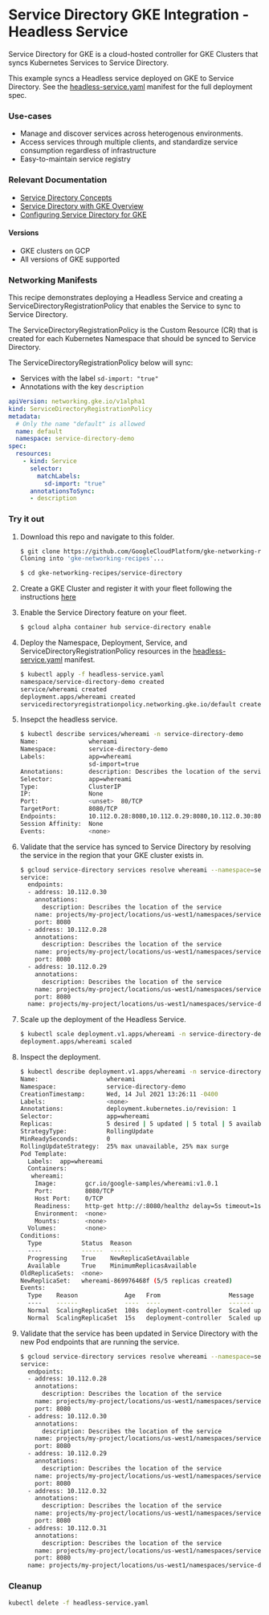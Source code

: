 # Service Directory GKE Integration - Headless Service

Service Directory for GKE is a cloud-hosted controller for GKE Clusters that
syncs Kubernetes Services to Service Directory.

This example syncs a Headless service deployed on GKE to Service Directory. See
the [headless-service.yaml](headless-service.yaml) manifest for the full
deployment spec.

### Use-cases

*   Manage and discover services across heterogenous environments.
*   Access services through multiple clients, and standardize service
    consumption regardless of infrastructure
*   Easy-to-maintain service registry

### Relevant Documentation

*   [Service Directory Concepts](https://cloud.google.com/service-directory/docs/concepts)
*   [Service Directory with GKE Overview](https://cloud.google.com/service-directory/docs/sd-gke-overview)
*   [Configuring Service Directory for GKE](https://cloud.google.com/service-directory/docs/configuring-sd-for-gke)

#### Versions

*   GKE clusters on GCP
*   All versions of GKE supported

### Networking Manifests

This recipe demonstrates deploying a Headless Service and creating a
ServiceDirectoryRegistrationPolicy that enables the Service to sync to Service
Directory.

The ServiceDirectoryRegistrationPolicy is the Custom Resource (CR) that is
created for each Kubernetes Namespace that should be synced to Service
Directory.

The ServiceDirectoryRegistrationPolicy below will sync:

*   Services with the label `sd-import: "true"`
*   Annotations with the key `description`

```yaml
apiVersion: networking.gke.io/v1alpha1
kind: ServiceDirectoryRegistrationPolicy
metadata:
  # Only the name "default" is allowed
  name: default
  namespace: service-directory-demo
spec:
  resources:
    - kind: Service
      selector:
        matchLabels:
          sd-import: "true"
      annotationsToSync:
      - description
```

### Try it out

1.  Download this repo and navigate to this folder.

    ```bash
    $ git clone https://github.com/GoogleCloudPlatform/gke-networking-recipes.git
    Cloning into 'gke-networking-recipes'...

    $ cd gke-networking-recipes/service-directory
    ```

1.  Create a GKE Cluster and register it with your fleet following the
    instructions
    [here](https://cloud.google.com/anthos/multicluster-management/connect/registering-a-cluster)

1.  Enable the Service Directory feature on your fleet.

    ```bash
    $ gcloud alpha container hub service-directory enable
    ```

1.  Deploy the Namespace, Deployment, Service, and
    ServiceDirectoryRegistrationPolicy resources in the
    [headless-service.yaml](headless-service.yaml) manifest.

    ```bash
    $ kubectl apply -f headless-service.yaml
    namespace/service-directory-demo created
    service/whereami created
    deployment.apps/whereami created
    servicedirectoryregistrationpolicy.networking.gke.io/default created
    ```

1.  Insepct the headless service.

    ```bash
    $ kubectl describe services/whereami -n service-directory-demo
    Name:              whereami
    Namespace:         service-directory-demo
    Labels:            app=whereami
                       sd-import=true
    Annotations:       description: Describes the location of the service
    Selector:          app=whereami
    Type:              ClusterIP
    IP:                None
    Port:              <unset>  80/TCP
    TargetPort:        8080/TCP
    Endpoints:         10.112.0.28:8080,10.112.0.29:8080,10.112.0.30:8080
    Session Affinity:  None
    Events:            <none>
    ```

1.  Validate that the service has synced to Service Directory by resolving the
    service in the region that your GKE cluster exists in.

    ```bash
    $ gcloud service-directory services resolve whereami --namespace=service-directory-demo --location=us-west1
    service:
      endpoints:
      - address: 10.112.0.30
        annotations:
          description: Describes the location of the service
        name: projects/my-project/locations/us-west1/namespaces/service-directory-demo/services/whereami/endpoints/my-cluster-2679379489
        port: 8080
      - address: 10.112.0.28
        annotations:
          description: Describes the location of the service
        name: projects/my-project/locations/us-west1/namespaces/service-directory-demo/services/whereami/endpoints/my-cluster-2140213467
        port: 8080
      - address: 10.112.0.29
        annotations:
          description: Describes the location of the service
        name: projects/my-project/locations/us-west1/namespaces/service-directory-demo/services/whereami/endpoints/my-cluster-4196602425
        port: 8080
      name: projects/my-project/locations/us-west1/namespaces/service-directory-demo/services/whereami
    ```

1.  Scale up the deployment of the Headless Service.

    ```bash
    $ kubectl scale deployment.v1.apps/whereami -n service-directory-demo --replicas=5
    deployment.apps/whereami scaled
    ```

1.  Inspect the deployment.

    ```bash
    $ kubectl describe deployment.v1.apps/whereami -n service-directory-demo
    Name:                   whereami
    Namespace:              service-directory-demo
    CreationTimestamp:      Wed, 14 Jul 2021 13:26:11 -0400
    Labels:                 <none>
    Annotations:            deployment.kubernetes.io/revision: 1
    Selector:               app=whereami
    Replicas:               5 desired | 5 updated | 5 total | 5 available | 0 unavailable
    StrategyType:           RollingUpdate
    MinReadySeconds:        0
    RollingUpdateStrategy:  25% max unavailable, 25% max surge
    Pod Template:
      Labels:  app=whereami
      Containers:
       whereami:
        Image:        gcr.io/google-samples/whereami:v1.0.1
        Port:         8080/TCP
        Host Port:    0/TCP
        Readiness:    http-get http://:8080/healthz delay=5s timeout=1s period=10s #success=1 #failure=3
        Environment:  <none>
        Mounts:       <none>
      Volumes:        <none>
    Conditions:
      Type           Status  Reason
      ----           ------  ------
      Progressing    True    NewReplicaSetAvailable
      Available      True    MinimumReplicasAvailable
    OldReplicaSets:  <none>
    NewReplicaSet:   whereami-869976468f (5/5 replicas created)
    Events:
      Type    Reason             Age   From                   Message
      ----    ------             ----  ----                   -------
      Normal  ScalingReplicaSet  108s  deployment-controller  Scaled up replica set whereami-869976468f to 3
      Normal  ScalingReplicaSet  15s   deployment-controller  Scaled up replica set whereami-869976468f to 5
    ```

1.  Validate that the service has been updated in Service Directory with the new
    Pod endpoints that are running the service.

    ```bash
    $ gcloud service-directory services resolve whereami --namespace=service-directory-demo --location=us-west1
    service:
      endpoints:
      - address: 10.112.0.28
        annotations:
          description: Describes the location of the service
        name: projects/my-project/locations/us-west1/namespaces/service-directory-demo/services/whereami/endpoints/my-cluster-2140213467
        port: 8080
      - address: 10.112.0.30
        annotations:
          description: Describes the location of the service
        name: projects/my-project/locations/us-west1/namespaces/service-directory-demo/services/whereami/endpoints/my-cluster-2679379489
        port: 8080
      - address: 10.112.0.29
        annotations:
          description: Describes the location of the service
        name: projects/my-project/locations/us-west1/namespaces/service-directory-demo/services/whereami/endpoints/my-cluster-4196602425
        port: 8080
      - address: 10.112.0.32
        annotations:
          description: Describes the location of the service
        name: projects/my-project/locations/us-west1/namespaces/service-directory-demo/services/whereami/endpoints/my-cluster-4262052618
        port: 8080
      - address: 10.112.0.31
        annotations:
          description: Describes the location of the service
        name: projects/my-project/locations/us-west1/namespaces/service-directory-demo/services/whereami/endpoints/my-cluster-1912131955
        port: 8080
      name: projects/my-project/locations/us-west1/namespaces/service-directory-demo/services/whereami
    ```

### Cleanup

```bash
kubectl delete -f headless-service.yaml
```
